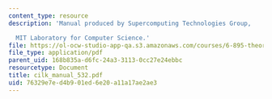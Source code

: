 ```yaml
---
content_type: resource
description: 'Manual produced by Supercomputing Technologies Group,

  MIT Laboratory for Computer Science.'
file: https://ol-ocw-studio-app-qa.s3.amazonaws.com/courses/6-895-theory-of-parallel-systems-sma-5509-fall-2003/76329e7ed4b901ed6e20a11a17ae2ae3_cilk_manual_532.pdf
file_type: application/pdf
parent_uid: 168b835a-d6fc-24a3-3113-0cc27e24ebbc
resourcetype: Document
title: cilk_manual_532.pdf
uid: 76329e7e-d4b9-01ed-6e20-a11a17ae2ae3
---
```


